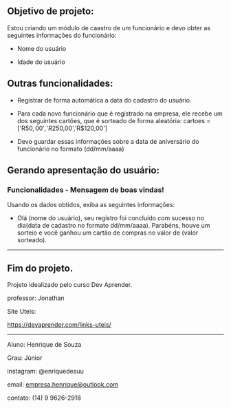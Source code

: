## Objetivo de projeto:

Estou criando um módulo de caastro de um funcionário e devo obter as seguintes informações do funcionário:

- Nome do usuário

- Idade do usuário

## Outras funcionalidades:
 - Registrar de forma automática a data do cadastro do usuário.

 - Para cada novo funcionário que é registrado na empresa, ele recebe um dos seguintes cartões, que é sorteado de forma aleatória:
cartoes = ['R$50,00','R$250,00','R$120,00']

- Devo guardar essas informações sobre a data de aniversário do funcionário no formato (dd/mm/aaaa)


## Gerando apresentação do usuário:

### Funcionalidades - Mensagem de boas vindas!

Usando os dados obtidos, exiba as seguintes informações:

-  Olá (nome do usuário), seu registro foi concluído com sucesso no dia(data de cadastro no formato dd/mm/aaaa).
   Parabéns, houve um sorteio e você ganhou um cartão de compras no valor de (valor sorteado).

----------------------------------------------------------------------------------------------------------
## Fim do projeto.

Projeto idealizado pelo curso Dev Aprender.

professor: Jonathan

Site Uteis: 

https://devaprender.com/links-uteis/

---------------------------------------------------------------------------------------------------------
Aluno: Henrique de Souza

Grau: Júnior

instagram: @enriquedesuu

email: empresa.henrique@outlook.com

contato: (14) 9 9626-2918
